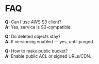 # FAQ

**Q:** Can I use AWS S3 client?  
**A:** Yes, service is S3-compatible.

**Q:** Do deleted objects stay?  
**A:** If versioning enabled — yes, until purged.

**Q:** How to make public bucket?  
**A:** Enable public ACL or signed URLs/CDN.
